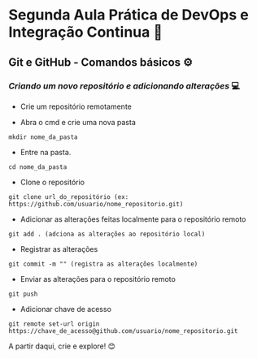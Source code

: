 # Segunda Aula Prática de DevOps e Integração Continua :rocket:

## Git e GitHub - Comandos básicos ⚙️

### _Criando um novo repositório e adicionando alterações_ :computer:	

- Crie um repositório remotamente

- Abra o cmd e crie uma nova pasta

```
mkdir nome_da_pasta
```

- Entre na pasta.

```
cd nome_da_pasta
```

- Clone o repositório

```
git clone url_do_repositório (ex: https://github.com/usuario/nome_repositorio.git)
```

- Adicionar as alterações feitas localmente para o repositório remoto

```
git add . (adciona as alterações ao repositório local)
```

- Registrar as alterações

```
git commit -m "" (registra as alterações localmente)
```
- Enviar as alterações para o repositório remoto

```
git push
```

- Adicionar chave de acesso 

```
git remote set-url origin https://chave_de_acesso@github.com/usuario/nome_repositorio.git
```
A partir daqui, crie e explore! :blush:



